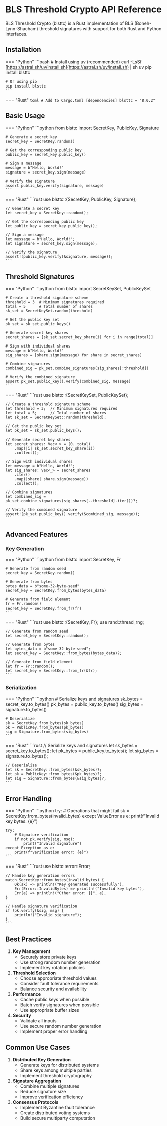 # BLS Threshold Crypto API Reference

BLS Threshold Crypto (blsttc) is a Rust implementation of BLS (Boneh-Lynn-Shacham) threshold signatures with support for both Rust and Python interfaces.

## Installation

\=== "Python" \`\`\`bash # Install using uv (recommended) curl -LsSf [https://astral.sh/uv/install.sh](https://astral.sh/uv/install.sh) | sh uv pip install blsttc

````
# Or using pip
pip install blsttc
```
````

\=== "Rust" `toml # Add to Cargo.toml [dependencies] blsttc = "8.0.2"`

## Basic Usage

\=== "Python" \`\`\`python from blsttc import SecretKey, PublicKey, Signature

````
# Generate a secret key
secret_key = SecretKey.random()

# Get the corresponding public key
public_key = secret_key.public_key()

# Sign a message
message = b"Hello, World!"
signature = secret_key.sign(message)

# Verify the signature
assert public_key.verify(signature, message)
```
````

\=== "Rust" \`\`\`rust use blsttc::{SecretKey, PublicKey, Signature};

````
// Generate a secret key
let secret_key = SecretKey::random();

// Get the corresponding public key
let public_key = secret_key.public_key();

// Sign a message
let message = b"Hello, World!";
let signature = secret_key.sign(message);

// Verify the signature
assert!(public_key.verify(&signature, message));
```
````

## Threshold Signatures

\=== "Python" \`\`\`python from blsttc import SecretKeySet, PublicKeySet

````
# Create a threshold signature scheme
threshold = 3  # Minimum signatures required
total = 5      # Total number of shares
sk_set = SecretKeySet.random(threshold)

# Get the public key set
pk_set = sk_set.public_keys()

# Generate secret key shares
secret_shares = [sk_set.secret_key_share(i) for i in range(total)]

# Sign with individual shares
message = b"Hello, World!"
sig_shares = [share.sign(message) for share in secret_shares]

# Combine signatures
combined_sig = pk_set.combine_signatures(sig_shares[:threshold])

# Verify the combined signature
assert pk_set.public_key().verify(combined_sig, message)
```
````

\=== "Rust" \`\`\`rust use blsttc::{SecretKeySet, PublicKeySet};

````
// Create a threshold signature scheme
let threshold = 3;  // Minimum signatures required
let total = 5;      // Total number of shares
let sk_set = SecretKeySet::random(threshold);

// Get the public key set
let pk_set = sk_set.public_keys();

// Generate secret key shares
let secret_shares: Vec<_> = (0..total)
    .map(|i| sk_set.secret_key_share(i))
    .collect();

// Sign with individual shares
let message = b"Hello, World!";
let sig_shares: Vec<_> = secret_shares
    .iter()
    .map(|share| share.sign(message))
    .collect();

// Combine signatures
let combined_sig = pk_set.combine_signatures(sig_shares[..threshold].iter())?;

// Verify the combined signature
assert!(pk_set.public_key().verify(&combined_sig, message));
```
````

## Advanced Features

### Key Generation

\=== "Python" \`\`\`python from blsttc import SecretKey, Fr

````
# Generate from random seed
secret_key = SecretKey.random()

# Generate from bytes
bytes_data = b"some-32-byte-seed"
secret_key = SecretKey.from_bytes(bytes_data)

# Generate from field element
fr = Fr.random()
secret_key = SecretKey.from_fr(fr)
```
````

\=== "Rust" \`\`\`rust use blsttc::{SecretKey, Fr}; use rand::thread\_rng;

````
// Generate from random seed
let secret_key = SecretKey::random();

// Generate from bytes
let bytes_data = b"some-32-byte-seed";
let secret_key = SecretKey::from_bytes(bytes_data)?;

// Generate from field element
let fr = Fr::random();
let secret_key = SecretKey::from_fr(&fr);
```
````

### Serialization

\=== "Python" \`\`\`python # Serialize keys and signatures sk\_bytes = secret\_key.to\_bytes() pk\_bytes = public\_key.to\_bytes() sig\_bytes = signature.to\_bytes()

````
# Deserialize
sk = SecretKey.from_bytes(sk_bytes)
pk = PublicKey.from_bytes(pk_bytes)
sig = Signature.from_bytes(sig_bytes)
```
````

\=== "Rust" \`\`\`rust // Serialize keys and signatures let sk\_bytes = secret\_key.to\_bytes(); let pk\_bytes = public\_key.to\_bytes(); let sig\_bytes = signature.to\_bytes();

````
// Deserialize
let sk = SecretKey::from_bytes(&sk_bytes)?;
let pk = PublicKey::from_bytes(&pk_bytes)?;
let sig = Signature::from_bytes(&sig_bytes)?;
```
````

## Error Handling

\=== "Python" \`\`\`python try: # Operations that might fail sk = SecretKey.from\_bytes(invalid\_bytes) except ValueError as e: print(f"Invalid key bytes: {e}")

````
try:
    # Signature verification
    if not pk.verify(sig, msg):
        print("Invalid signature")
except Exception as e:
    print(f"Verification error: {e}")
```
````

\=== "Rust" \`\`\`rust use blsttc::error::Error;

````
// Handle key generation errors
match SecretKey::from_bytes(invalid_bytes) {
    Ok(sk) => println!("Key generated successfully"),
    Err(Error::InvalidBytes) => println!("Invalid key bytes"),
    Err(e) => println!("Other error: {}", e),
}

// Handle signature verification
if !pk.verify(&sig, msg) {
    println!("Invalid signature");
}
```
````

## Best Practices

1. **Key Management**
   * Securely store private keys
   * Use strong random number generation
   * Implement key rotation policies
2. **Threshold Selection**
   * Choose appropriate threshold values
   * Consider fault tolerance requirements
   * Balance security and availability
3. **Performance**
   * Cache public keys when possible
   * Batch verify signatures when possible
   * Use appropriate buffer sizes
4. **Security**
   * Validate all inputs
   * Use secure random number generation
   * Implement proper error handling

## Common Use Cases

1. **Distributed Key Generation**
   * Generate keys for distributed systems
   * Share keys among multiple parties
   * Implement threshold cryptography
2. **Signature Aggregation**
   * Combine multiple signatures
   * Reduce signature size
   * Improve verification efficiency
3. **Consensus Protocols**
   * Implement Byzantine fault tolerance
   * Create distributed voting systems
   * Build secure multiparty computation

